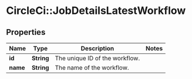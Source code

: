 # CircleCi::JobDetailsLatestWorkflow

## Properties
Name | Type | Description | Notes
------------ | ------------- | ------------- | -------------
**id** | **String** | The unique ID of the workflow. | 
**name** | **String** | The name of the workflow. | 

